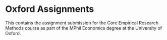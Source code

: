 # Oxford Assignments
 
This contains the assignment submission for the Core Empirical Research Methods course as part of the MPhil Economics degree at the University of Oxford.
